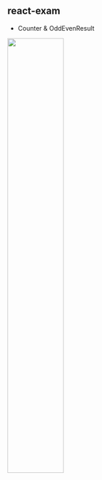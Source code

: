 ## react-exam
- Counter & OddEvenResult

<img width="50%" src="https://user-images.githubusercontent.com/90893579/167255998-1f1200e9-07bd-40ed-ba36-b5b5dc2074a8.png">
